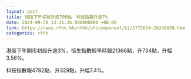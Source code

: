 ```yaml
---
layout: post
title: 恒指下午初段升逾700點　科技指數升逾7%
date: 2024-09-30 13:11:36.000000000 +08:00
link: https://news.rthk.hk/rthk/ch/component/k2/1772654-20240930.htm
categories: rthk
---
```


港股下午開市初段升逾3%，恒生指數較早時報21366點，升734點，升幅3.56%。

科技指數報4782點，升329點，升幅7.4%。
